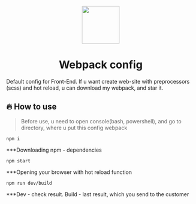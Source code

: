 <p align="center"><img src="https://user-images.githubusercontent.com/83516044/180604128-20292ac0-3558-4b96-81c1-61c59341fa23.png" height="100"/></p>
<h1 align="center">Webpack config</h1>
Default config for Front-End. If u want create web-site with preprocessors (scss) and hot reload, u can download my webpack, and star it.



## 🔥 How to use
>Before use, u need to open console(bash, powershell), and go to directory, where u put this config webpack
```
npm i
  ```   
***Downloading npm - dependencies
```
npm start
  ```
***Opening your browser with hot reload function
```
npm run dev/build
  ```
***Dev - check result. Build - last result, which you send to the customer
